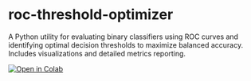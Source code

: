 # roc-threshold-optimizer
A Python utility for evaluating binary classifiers using ROC curves and identifying optimal decision thresholds to maximize balanced accuracy. Includes visualizations and detailed metrics reporting.

[![Open in Colab](https://colab.research.google.com/assets/colab-badge.svg)](https://colab.research.google.com/drive/1W-wt1bwejGpyub50sH4hIhFpkiYrn2A-)
